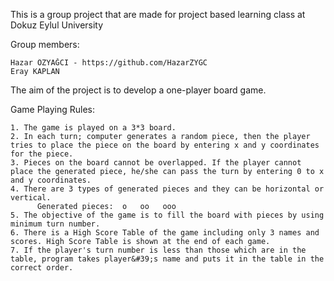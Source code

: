 This is a group project that are made for project based learning class at Dokuz Eylul University

Group members:

    Hazar ÖZYAĞCI - https://github.com/HazarZYGC
    Eray KAPLAN


The aim of the project is to develop a one-player board game.

Game Playing Rules:

    1. The game is played on a 3*3 board.
    2. In each turn; computer generates a random piece, then the player tries to place the piece on the board by entering x and y coordinates for the piece.
    3. Pieces on the board cannot be overlapped. If the player cannot place the generated piece, he/she can pass the turn by entering 0 to x and y coordinates.
    4. There are 3 types of generated pieces and they can be horizontal or vertical.
          Generated pieces:  o   oo   ooo
    5. The objective of the game is to fill the board with pieces by using minimum turn number.
    6. There is a High Score Table of the game including only 3 names and scores. High Score Table is shown at the end of each game.
    7. If the player's turn number is less than those which are in the table, program takes player&#39;s name and puts it in the table in the correct order.
